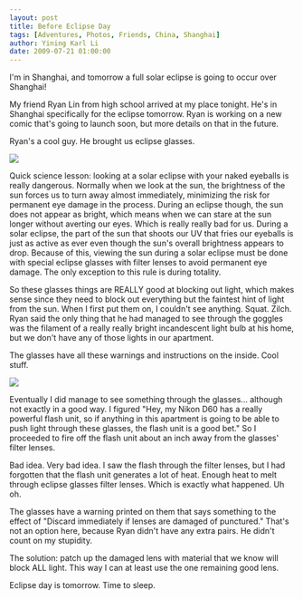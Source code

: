 ```yaml
---
layout: post
title: Before Eclipse Day
tags: [Adventures, Photos, Friends, China, Shanghai]
author: Yining Karl Li
date: 2009-07-21 01:00:00
---
```


I'm in Shanghai, and tomorrow a full solar eclipse is going to occur over Shanghai!

My friend Ryan Lin from high school arrived at my place tonight. He's in Shanghai specifically for the eclipse tomorrow. Ryan is working on a new comic that's going to launch soon, but more details on that in the future.

Ryan's a cool guy. He brought us eclipse glasses.

[![]({{site.url}}/content/images/2009/Jul/DSC_0199.jpg)]({{site.url}}/content/images/2009/Jul/DSC_0199.jpg)

Quick science lesson: looking at a solar eclipse with your naked eyeballs is really dangerous. Normally when we look at the sun, the brightness of the sun forces us to turn away almost immediately, minimizing the risk for permanent eye damage in the process. During an eclipse though, the sun does not appear as bright, which means when we can stare at the sun longer without averting our eyes. Which is really really bad for us. During a solar eclipse, the part of the sun that shoots our UV that fries our eyeballs is just as active as ever even though the sun's overall brightness appears to drop. Because of this, viewing the sun during a solar eclipse must be done with special eclipse glasses with filter lenses to avoid permanent eye damage. The only exception to this rule is during totality.

So these glasses things are REALLY good at blocking out light, which makes sense since they need to block out everything but the faintest hint of light from the sun. When I first put them on, I couldn't see anything. Squat. Zilch. Ryan said the only thing that he had managed to see through the goggles was the filament of a really really bright incandescent light bulb at his home, but we don't have any of those lights in our apartment.

The glasses have all these warnings and instructions on the inside. Cool stuff.

[![]({{site.url}}/content/images/2009/Jul/DSC_0198.jpg)]({{site.url}}/content/images/2009/Jul/DSC_0198.jpg)

Eventually I did manage to see something through the glasses... although not exactly in a good way. I figured "Hey, my Nikon D60 has a really powerful flash unit, so if anything in this apartment is going to be able to push light through these glasses, the flash unit is a good bet." So I proceeded to fire off the flash unit about an inch away from the glasses' filter lenses.

Bad idea. Very bad idea. I saw the flash through the filter lenses, but I had forgotten that the flash unit generates a lot of heat. Enough heat to melt through eclipse glasses filter lenses. Which is exactly what happened. Uh oh.

The glasses have a warning printed on them that says something to the effect of "Discard immediately if lenses are damaged of punctured." That's not an option here, because Ryan didn't have any extra pairs. He didn't count on my stupidity.

The solution: patch up the damaged lens with material that we know will block ALL light. This way I can at least use the one remaining good lens.

Eclipse day is tomorrow. Time to sleep.
